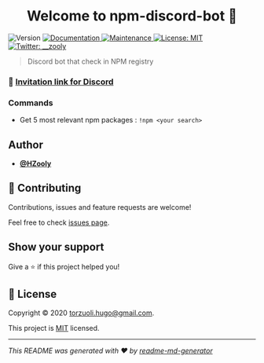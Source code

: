 <h1 align="center">Welcome to npm-discord-bot 👋</h1>
<p>
  <img alt="Version" src="https://img.shields.io/badge/version-1.0.0-blue.svg?cacheSeconds=2592000" />
  <a href="https://github.com/HZooly/npm-discord-bot#readme" target="_blank">
    <img alt="Documentation" src="https://img.shields.io/badge/documentation-yes-brightgreen.svg" />
  </a>
  <a href="https://github.com/HZooly/npm-discord-bot/graphs/commit-activity" target="_blank">
    <img alt="Maintenance" src="https://img.shields.io/badge/Maintained%3F-yes-green.svg" />
  </a>
  <a href="https://github.com/HZooly/npm-discord-bot/blob/master/LICENSE" target="_blank">
    <img alt="License: MIT" src="https://img.shields.io/github/license/HZooly/npm-discord-bot" />
  </a>
  <a href="https://twitter.com/__zooly" target="_blank">
    <img alt="Twitter: __zooly" src="https://img.shields.io/twitter/follow/__zooly.svg?style=social" />
  </a>
</p>

> Discord bot that check in NPM registry

### 🔗 [Invitation link for Discord](https://discordapp.com/oauth2/authorize?client_id=701838797645807827&scope=bot&permissions=19456)

### Commands

- Get 5 most relevant npm packages : `!npm <your search>`

## Author

-  **[@HZooly](https://github.com/HZooly)**

## 🤝 Contributing

Contributions, issues and feature requests are welcome!

Feel free to check [issues page](https://github.com/HZooly/npm-discord-bot/issues).

## Show your support

Give a ⭐️ if this project helped you!

## 📝 License

Copyright © 2020 [torzuoli.hugo@gmail.com](https://github.com/HZooly).

This project is [MIT](https://github.com/HZooly/npm-discord-bot/blob/master/LICENSE) licensed.

***
_This README was generated with ❤️ by [readme-md-generator](https://github.com/kefranabg/readme-md-generator)_
